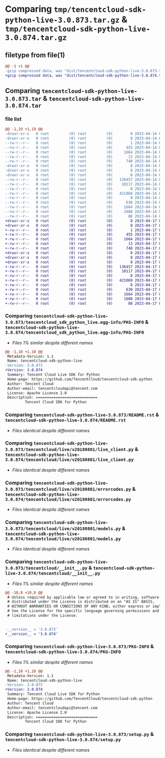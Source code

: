 # Comparing `tmp/tencentcloud-sdk-python-live-3.0.873.tar.gz` & `tmp/tencentcloud-sdk-python-live-3.0.874.tar.gz`

## filetype from file(1)

```diff
@@ -1 +1 @@
-gzip compressed data, was "dist/tencentcloud-sdk-python-live-3.0.873.tar", last modified: Fri Apr 14 00:40:54 2023, max compression
+gzip compressed data, was "dist/tencentcloud-sdk-python-live-3.0.874.tar", last modified: Mon Apr 17 00:33:47 2023, max compression
```

## Comparing `tencentcloud-sdk-python-live-3.0.873.tar` & `tencentcloud-sdk-python-live-3.0.874.tar`

### file list

```diff
@@ -1,19 +1,19 @@
-drwxr-xr-x   0 root         (0) root         (0)        0 2023-04-14 00:40:54.000000 tencentcloud-sdk-python-live-3.0.873/
-drwxr-xr-x   0 root         (0) root         (0)        0 2023-04-14 00:40:54.000000 tencentcloud-sdk-python-live-3.0.873/tencentcloud_sdk_python_live.egg-info/
--rw-r--r--   0 root         (0) root         (0)        1 2023-04-14 00:40:54.000000 tencentcloud-sdk-python-live-3.0.873/tencentcloud_sdk_python_live.egg-info/dependency_links.txt
--rw-r--r--   0 root         (0) root         (0)      455 2023-04-14 00:40:54.000000 tencentcloud-sdk-python-live-3.0.873/tencentcloud_sdk_python_live.egg-info/SOURCES.txt
--rw-r--r--   0 root         (0) root         (0)     1664 2023-04-14 00:40:54.000000 tencentcloud-sdk-python-live-3.0.873/tencentcloud_sdk_python_live.egg-info/PKG-INFO
--rw-r--r--   0 root         (0) root         (0)       13 2023-04-14 00:40:54.000000 tencentcloud-sdk-python-live-3.0.873/tencentcloud_sdk_python_live.egg-info/top_level.txt
--rw-r--r--   0 root         (0) root         (0)      740 2023-04-14 00:40:54.000000 tencentcloud-sdk-python-live-3.0.873/README.rst
-drwxr-xr-x   0 root         (0) root         (0)        0 2023-04-14 00:40:54.000000 tencentcloud-sdk-python-live-3.0.873/tencentcloud/
-drwxr-xr-x   0 root         (0) root         (0)        0 2023-04-14 00:40:54.000000 tencentcloud-sdk-python-live-3.0.873/tencentcloud/live/
-drwxr-xr-x   0 root         (0) root         (0)        0 2023-04-14 00:40:54.000000 tencentcloud-sdk-python-live-3.0.873/tencentcloud/live/v20180801/
--rw-r--r--   0 root         (0) root         (0)   136457 2023-04-14 00:40:54.000000 tencentcloud-sdk-python-live-3.0.873/tencentcloud/live/v20180801/live_client.py
--rw-r--r--   0 root         (0) root         (0)    18117 2023-04-14 00:40:54.000000 tencentcloud-sdk-python-live-3.0.873/tencentcloud/live/v20180801/errorcodes.py
--rw-r--r--   0 root         (0) root         (0)        0 2023-04-14 00:40:54.000000 tencentcloud-sdk-python-live-3.0.873/tencentcloud/live/v20180801/__init__.py
--rw-r--r--   0 root         (0) root         (0)   421069 2023-04-14 00:40:54.000000 tencentcloud-sdk-python-live-3.0.873/tencentcloud/live/v20180801/models.py
--rw-r--r--   0 root         (0) root         (0)        0 2023-04-14 00:40:54.000000 tencentcloud-sdk-python-live-3.0.873/tencentcloud/live/__init__.py
--rw-r--r--   0 root         (0) root         (0)      630 2023-04-14 00:40:54.000000 tencentcloud-sdk-python-live-3.0.873/tencentcloud/__init__.py
--rw-r--r--   0 root         (0) root         (0)     1664 2023-04-14 00:40:54.000000 tencentcloud-sdk-python-live-3.0.873/PKG-INFO
--rw-r--r--   0 root         (0) root         (0)     1008 2023-04-14 00:40:54.000000 tencentcloud-sdk-python-live-3.0.873/setup.py
--rw-r--r--   0 root         (0) root         (0)       88 2023-04-14 00:40:54.000000 tencentcloud-sdk-python-live-3.0.873/setup.cfg
+drwxr-xr-x   0 root         (0) root         (0)        0 2023-04-17 00:33:47.000000 tencentcloud-sdk-python-live-3.0.874/
+drwxr-xr-x   0 root         (0) root         (0)        0 2023-04-17 00:33:47.000000 tencentcloud-sdk-python-live-3.0.874/tencentcloud_sdk_python_live.egg-info/
+-rw-r--r--   0 root         (0) root         (0)        1 2023-04-17 00:33:47.000000 tencentcloud-sdk-python-live-3.0.874/tencentcloud_sdk_python_live.egg-info/dependency_links.txt
+-rw-r--r--   0 root         (0) root         (0)      455 2023-04-17 00:33:47.000000 tencentcloud-sdk-python-live-3.0.874/tencentcloud_sdk_python_live.egg-info/SOURCES.txt
+-rw-r--r--   0 root         (0) root         (0)     1664 2023-04-17 00:33:47.000000 tencentcloud-sdk-python-live-3.0.874/tencentcloud_sdk_python_live.egg-info/PKG-INFO
+-rw-r--r--   0 root         (0) root         (0)       13 2023-04-17 00:33:47.000000 tencentcloud-sdk-python-live-3.0.874/tencentcloud_sdk_python_live.egg-info/top_level.txt
+-rw-r--r--   0 root         (0) root         (0)      740 2023-04-17 00:33:46.000000 tencentcloud-sdk-python-live-3.0.874/README.rst
+drwxr-xr-x   0 root         (0) root         (0)        0 2023-04-17 00:33:47.000000 tencentcloud-sdk-python-live-3.0.874/tencentcloud/
+drwxr-xr-x   0 root         (0) root         (0)        0 2023-04-17 00:33:47.000000 tencentcloud-sdk-python-live-3.0.874/tencentcloud/live/
+drwxr-xr-x   0 root         (0) root         (0)        0 2023-04-17 00:33:47.000000 tencentcloud-sdk-python-live-3.0.874/tencentcloud/live/v20180801/
+-rw-r--r--   0 root         (0) root         (0)   136457 2023-04-17 00:33:46.000000 tencentcloud-sdk-python-live-3.0.874/tencentcloud/live/v20180801/live_client.py
+-rw-r--r--   0 root         (0) root         (0)    18117 2023-04-17 00:33:46.000000 tencentcloud-sdk-python-live-3.0.874/tencentcloud/live/v20180801/errorcodes.py
+-rw-r--r--   0 root         (0) root         (0)        0 2023-04-17 00:33:46.000000 tencentcloud-sdk-python-live-3.0.874/tencentcloud/live/v20180801/__init__.py
+-rw-r--r--   0 root         (0) root         (0)   421069 2023-04-17 00:33:46.000000 tencentcloud-sdk-python-live-3.0.874/tencentcloud/live/v20180801/models.py
+-rw-r--r--   0 root         (0) root         (0)        0 2023-04-17 00:33:46.000000 tencentcloud-sdk-python-live-3.0.874/tencentcloud/live/__init__.py
+-rw-r--r--   0 root         (0) root         (0)      630 2023-04-17 00:33:46.000000 tencentcloud-sdk-python-live-3.0.874/tencentcloud/__init__.py
+-rw-r--r--   0 root         (0) root         (0)     1664 2023-04-17 00:33:47.000000 tencentcloud-sdk-python-live-3.0.874/PKG-INFO
+-rw-r--r--   0 root         (0) root         (0)     1008 2023-04-17 00:33:46.000000 tencentcloud-sdk-python-live-3.0.874/setup.py
+-rw-r--r--   0 root         (0) root         (0)       88 2023-04-17 00:33:47.000000 tencentcloud-sdk-python-live-3.0.874/setup.cfg
```

### Comparing `tencentcloud-sdk-python-live-3.0.873/tencentcloud_sdk_python_live.egg-info/PKG-INFO` & `tencentcloud-sdk-python-live-3.0.874/tencentcloud_sdk_python_live.egg-info/PKG-INFO`

 * *Files 1% similar despite different names*

```diff
@@ -1,10 +1,10 @@
 Metadata-Version: 1.1
 Name: tencentcloud-sdk-python-live
-Version: 3.0.873
+Version: 3.0.874
 Summary: Tencent Cloud Live SDK for Python
 Home-page: https://github.com/TencentCloud/tencentcloud-sdk-python
 Author: Tencent Cloud
 Author-email: tencentcloudapi@tencent.com
 License: Apache License 2.0
 Description: ============================
         Tencent Cloud SDK for Python
```

### Comparing `tencentcloud-sdk-python-live-3.0.873/README.rst` & `tencentcloud-sdk-python-live-3.0.874/README.rst`

 * *Files identical despite different names*

### Comparing `tencentcloud-sdk-python-live-3.0.873/tencentcloud/live/v20180801/live_client.py` & `tencentcloud-sdk-python-live-3.0.874/tencentcloud/live/v20180801/live_client.py`

 * *Files identical despite different names*

### Comparing `tencentcloud-sdk-python-live-3.0.873/tencentcloud/live/v20180801/errorcodes.py` & `tencentcloud-sdk-python-live-3.0.874/tencentcloud/live/v20180801/errorcodes.py`

 * *Files identical despite different names*

### Comparing `tencentcloud-sdk-python-live-3.0.873/tencentcloud/live/v20180801/models.py` & `tencentcloud-sdk-python-live-3.0.874/tencentcloud/live/v20180801/models.py`

 * *Files identical despite different names*

### Comparing `tencentcloud-sdk-python-live-3.0.873/tencentcloud/__init__.py` & `tencentcloud-sdk-python-live-3.0.874/tencentcloud/__init__.py`

 * *Files 1% similar despite different names*

```diff
@@ -10,8 +10,8 @@
 # Unless required by applicable law or agreed to in writing, software
 # distributed under the License is distributed on an "AS IS" BASIS,
 # WITHOUT WARRANTIES OR CONDITIONS OF ANY KIND, either express or implied.
 # See the License for the specific language governing permissions and
 # limitations under the License.
 
 
-__version__ = '3.0.873'
+__version__ = '3.0.874'
```

### Comparing `tencentcloud-sdk-python-live-3.0.873/PKG-INFO` & `tencentcloud-sdk-python-live-3.0.874/PKG-INFO`

 * *Files 1% similar despite different names*

```diff
@@ -1,10 +1,10 @@
 Metadata-Version: 1.1
 Name: tencentcloud-sdk-python-live
-Version: 3.0.873
+Version: 3.0.874
 Summary: Tencent Cloud Live SDK for Python
 Home-page: https://github.com/TencentCloud/tencentcloud-sdk-python
 Author: Tencent Cloud
 Author-email: tencentcloudapi@tencent.com
 License: Apache License 2.0
 Description: ============================
         Tencent Cloud SDK for Python
```

### Comparing `tencentcloud-sdk-python-live-3.0.873/setup.py` & `tencentcloud-sdk-python-live-3.0.874/setup.py`

 * *Files identical despite different names*

